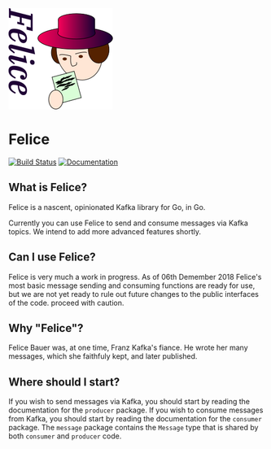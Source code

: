 ![](https://raw.githubusercontent.com/heetch/felice/master/felice.png)

# Felice
[![Build Status](https://travis-ci.org/heetch/felice.svg?branch=master)](https://travis-ci.org/heetch/felice)
[![Documentation](https://godoc.org/github.com/heetch/felice?status.svg)](http://godoc.org/github.com/heetch/felice)
## What is Felice?
Felice is a nascent, opinionated Kafka library for Go, in Go.

Currently you can use Felice to send and consume messages via Kafka topics.  We intend to add more advanced features shortly.

## Can I use Felice?
Felice is very much a work in progress.  As of 06th Demember 2018 Felice's most basic message sending and consuming functions are ready for use, but we are not yet ready to rule out future changes to the public interfaces of the code. proceed with caution.

## Why "Felice"?
Felice Bauer was, at one time, Franz Kafka's fiance.  He wrote her many messages, which she faithfuly kept, and later published.

## Where should I start?
If you wish to send messages via Kafka, you should start by reading
the documentation for the `producer` package.  If you wish to consume
messages from Kafka, you should start by reading the documentation for
the `consumer` package.  The `message` package contains the `Message` type that is
shared by both `consumer` and `producer` code.


